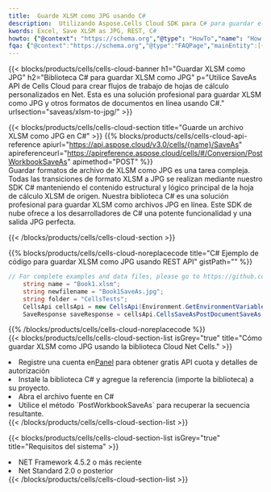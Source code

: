 ```yaml
---
title:  Guarde XLSM como JPG usando C#
description:  Utilizando Aspose.Cells Cloud SDK para C# para guardar el archivo en formato XLSM como archivo en formato JPG.
kwords: Excel, Save XLSM as JPG, REST, C#
howto: {"@context": "https://schema.org","@type": "HowTo","name": "How to save XLSM as JPG using the Cells Cloud Net library.","description": "How to save XLSM as JPG using the Cells Cloud Net library.","image": {"@type": "ImageObject"},"url": "/net/saveas/xlsm-to-jpg/","step": [{ "@type": "HowToStep","name": "How to save XLSM as JPG using the Cells Cloud Net library. step 1", "image": {"@type": "ImageObject",},"url": "/net/saveas/xlsm-to-jpg/","text": "Register an account at <a href='https://dashboard.aspose.cloud/'>Dashboard</a> to get free API quota & authorization details",},{ "@type": "HowToStep","name": "How to save XLSM as JPG using the Cells Cloud Net library. step 1", "image": {"@type": "ImageObject",},"url": "/net/saveas/xlsm-to-jpg/","text": "Install C# library and add the reference (import the library) to your project.",},{ "@type": "HowToStep","name": "How to save XLSM as JPG using the Cells Cloud Net library. step 1", "image": {"@type": "ImageObject",},"url": "/net/saveas/xlsm-to-jpg/","text": "Open the source file in C#",},{ "@type": "HowToStep","name": "How to save XLSM as JPG using the Cells Cloud Net library. step 1", "image": {"@type": "ImageObject",},"url": "/net/saveas/xlsm-to-jpg/","text": "Use the `PostWorkbookSaveAs` method to retrieve the resulting stream.",}, ],"supply": {"@type": "HowToSupply","name": "document"},"tool": [{"@type": "HowToTool","name": "Visual Studio, Visual Studio Code, Rider"},{"@type": "HowToTool","name": "Aspose Cells"}],"totalTime": "PT6M"}
fqa: {"@context":"https://schema.org","@type":"FAQPage","mainEntity":[{"@type":"Question","name":"Why save file as other formats file in C# using REST API?","acceptedAnswer":{"@type":"Answer","text":"Documents are encoded in many ways, and some files may be incompatible with the software you use. To open and read such files, just save them as appropriate file formats.<br/><ol><li>Install .NET SDK and add the reference (import the library) to your project.</li><li>Open the source file in C# using REST API.</li><li>Call the PostWorkbookSaveAsRequest() method, passing an output filename with required extension.</li><li>Get the result of save as a separate file.</li></ol>"}},{"@type":"Question","name":"What file formats can I save as with your C# library?","acceptedAnswer":{"@type":"Answer","text":"We support a variety of file formats for conversion using .NET library, including XLSX, Excel, xls , PDF, CSV, HTML, Markdown, XML, PNG, JPG, TIFF, Json, TXT and many more."}},{"@type":"Question","name":"What is the maximum allowed file size for conversion using this .NET library?","acceptedAnswer":{"@type":"Answer","text":"There are no file size limits for format conversions using .NET library."}}]}
---
```

{{< blocks/products/cells/cells-cloud-banner h1="Guardar XLSM como JPG" h2="Biblioteca C# para guardar XLSM como JPG" p="Utilice SaveAs API de Cells Cloud para crear flujos de trabajo de hojas de cálculo personalizados en Net. Esta es una solución profesional para guardar XLSM como JPG y otros formatos de documentos en línea usando C#." urlsection="saveas/xlsm-to-jpg/" >}}

{{< blocks/products/cells/cells-cloud-section title="Guarde un archivo XLSM como JPG en C#" >}}
{{% blocks/products/cells/cells-cloud-api-reference apiurl="https://api.aspose.cloud/v3.0/cells/{name}/SaveAs" apireferenceurl="https://apireference.aspose.cloud/cells/#/Conversion/PostWorkbookSaveAs" apimethod="POST" %}}
<br/>
Guardar formatos de archivo de XLSM como JPG es una tarea compleja. Todas las transiciones de formato XLSM a JPG se realizan mediante nuestro SDK C# manteniendo el contenido estructural y lógico principal de la hoja de cálculo XLSM de origen. Nuestra biblioteca C# es una solución profesional para guardar XLSM como archivos JPG en línea. Este SDK de nube ofrece a los desarrolladores de C# una potente funcionalidad y una salida JPG perfecta.

{{< /blocks/products/cells/cells-cloud-section >}}

{{% blocks/products/cells/cells-cloud-noreplacecode title="C# Ejemplo de código para guardar XLSM como JPG usando REST API" gistPath="" %}}
  
```cs
// For complete examples and data files, please go to https://github.com/aspose-cells-cloud/aspose-cells-cloud-dotnet/
    string name = "Book1.xlsm";
    string newfilename = "Book1SaveAs.jpg";
    string folder = "CellsTests";
    CellsApi cellsApi = new CellsApi(Environment.GetEnvironmentVariable("ProductClientId"), Environment.GetEnvironmentVariable("ProductClientSecret"));
    SaveResponse saveResponse = cellsApi.CellsSaveAsPostDocumentSaveAs(name, null, newfilename, null,null,folder);
```
  
{{% /blocks/products/cells/cells-cloud-noreplacecode %}}
<br/>
{{< blocks/products/cells/cells-cloud-section-list isGrey="true" title="Cómo guardar XLSM como JPG usando la biblioteca Cloud Net Cells." >}}
<li> Registre una cuenta en<a href="https://dashboard.aspose.cloud/">Panel</a> para obtener gratis API cuota y detalles de autorización</li>
<li>Instale la biblioteca C# y agregue la referencia (importe la biblioteca) a su proyecto.</li>
<li>Abra el archivo fuente en C#</li>
<li>Utilice el método `PostWorkbookSaveAs` para recuperar la secuencia resultante.</li>
{{< /blocks/products/cells/cells-cloud-section-list >}}

{{< blocks/products/cells/cells-cloud-section-list isGrey="true" title="Requisitos del sistema" >}}
<li>NET Framework 4.5.2 o más reciente</li>
<li>Net Standard 2.0 o posterior</li>
{{< /blocks/products/cells/cells-cloud-section-list >}}
